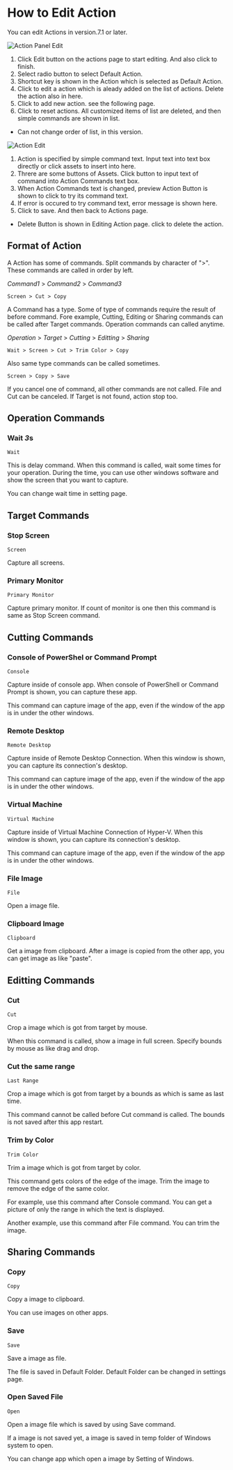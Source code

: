 # How to Edit Action
You can edit Actions in version.7.1 or later. 

![Action Panel Edit](images/ActionPanelEdit71Dark-help.png)

1. Click Edit button on the actions page to start editing. And also click to finish.
2. Select radio button to select Default Action. 
3. Shortcut key is shown in the Action which is selected as Default Action.
4. Click to edit a action which is aleady added on the list of actions. Delete the action also in here. 
5. Click to add new action. see the following page.
6. Click to reset actions. All customized items of list are deleted, and then simple commands are shown in list.

- Can not change order of list, in this version.

![Action Edit](images/ActionEdit71Dark-help.png)

 1. Action is specified by simple command text. Input text into text box directly or click assets to insert into here.
 2. Threre are some buttons of Assets. Click button to input text of command into Action Commands text box.
 3. When Action Commands text is changed, preview Action Button is shown to click to try its command text.
 4. If error is occured to try command text, error message is shown here.
 5. Click to save. And then back to Actions page.

 - Delete Button is shown in Editing Action page. click to delete the action.

## Format of Action
A Action has some of commands. Split commands by character of ">".  These commands are called in order by left.

*Command1* > *Command2* > *Command3* 

```
Screen > Cut > Copy
````

A Command has a type. Some of type of commands require the result of before command. Fore example, Cutting, Editing or Sharing commands can be called after Target commands. Operation commands can called anytime.

*Operation* > *Target* > *Cutting* > *Editting* > *Sharing*

```
Wait > Screen > Cut > Trim Color > Copy 
````
Also same type commands can be called sometimes.

```
Screen > Copy > Save
````
If you cancel one of command, all other commands are not called. File and Cut can be canceled. If Target is not found, action stop too.

## Operation Commands
### Wait *3*s 
```
Wait
```
This is delay command. When this command is called, wait some times for your operation. During the time, you can use other windows software and show the screen that you want to capture.

You can change wait time in setting page.

## Target Commands

### Stop Screen 
```
Screen
```
Capture all screens.

### Primary Monitor 
```
Primary Monitor
```
Capture primary monitor. If count of monitor is one then this command is same as Stop Screen command.

## Cutting Commands

### Console of PowerShel or Command Prompt
```
Console
```
Capture inside of console app. When console of PowerShell or Command Prompt is shown, you can capture these app.

This command can capture image of the app, even if the window of the app is in under the other windows.

### Remote Desktop
```
Remote Desktop
```
Capture inside of Remote Desktop Connection. When this window is shown, you can capture its connection's desktop.

This command can capture image of the app, even if the window of the app is in under the other windows.

### Virtual Machine
```
Virtual Machine
```
Capture inside of Virtual Machine Connection of Hyper-V. When this window is shown, you can capture its connection's desktop.

This command can capture image of the app, even if the window of the app is in under the other windows.

### File Image
```
File
```
Open a image file.

### Clipboard Image
```
Clipboard
```
Get a image from clipboard. After a image is copied from the other app, you can get image as like "paste".

## Editting Commands

### Cut 
```
Cut
```
Crop a image which is got from target by mouse. 

When this command is called, show a image in full screen.
Specify bounds by mouse as like drag and drop.

### Cut the same range
```
Last Range
```
Crop a image which is got from target by a bounds as which is same as last time. 

This command cannot be called before Cut command is called.
The bounds is not saved after this app restart.

### Trim by Color
```
Trim Color
```
Trim a image which is got from target by color. 

This command gets colors of the edge of the image.
Trim the image to remove the edge of the same color.

For example, use this command after Console command.
You can get a picture of only the range in which the text is displayed. 

Another example, use this command after File command.
You can trim the image.

## Sharing Commands

### Copy
```
Copy
```
Copy a image to clipboard.

You can use images on other apps.

### Save
```
Save
```
Save a image as file.

The file is saved in Default Folder. Default Folder can be changed in settings page.

### Open Saved File
```
Open
```
Open a image file which is saved by using Save command. 

If a image is not saved yet, a image is saved in temp folder of Windows system to open.

You can change app which open a image by Setting of Windows.

